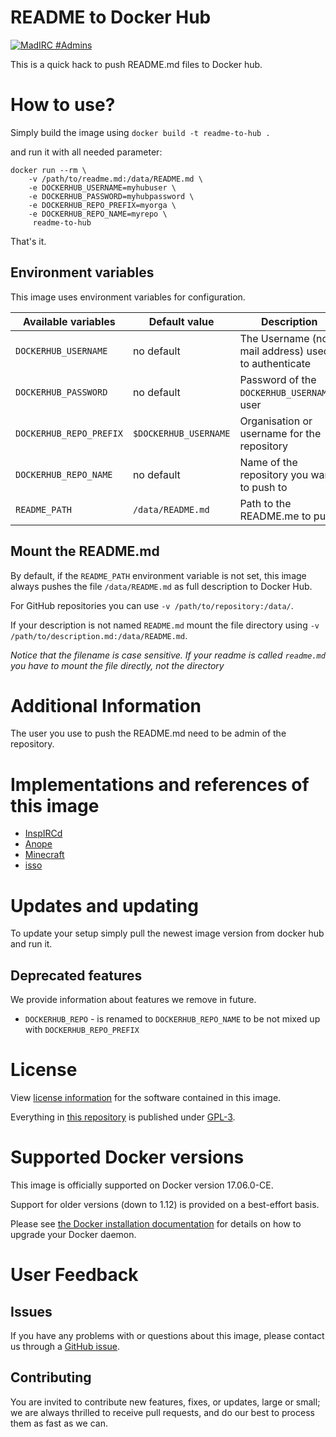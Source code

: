 README to Docker Hub
===

[![MadIRC #Admins](https://img.shields.io/badge/MadIRC-%23Admins-green.svg)](https://webclient.madirc.net/?join=%23Admins)

This is a quick hack to push README.md files to Docker hub.


# How to use?

Simply build the image using `docker build -t readme-to-hub .`

and run it with all needed parameter:

```console
docker run --rm \
    -v /path/to/readme.md:/data/README.md \
    -e DOCKERHUB_USERNAME=myhubuser \
    -e DOCKERHUB_PASSWORD=myhubpassword \
    -e DOCKERHUB_REPO_PREFIX=myorga \
    -e DOCKERHUB_REPO_NAME=myrepo \
     readme-to-hub
```

That's it.


## Environment variables

This image uses environment variables for configuration.

|Available variables     |Default value        |Description                                         |
|------------------------|---------------------|----------------------------------------------------|
|`DOCKERHUB_USERNAME`    |no default           |The Username (not mail address) used to authenticate|
|`DOCKERHUB_PASSWORD`    |no default           |Password of the `DOCKERHUB_USERNAME`-user           |
|`DOCKERHUB_REPO_PREFIX` |`$DOCKERHUB_USERNAME`|Organisation or username for the repository         |
|`DOCKERHUB_REPO_NAME`   |no default           |Name of the repository you want to push to          |
|`README_PATH`           |`/data/README.md`    |Path to the README.me to push                       |


## Mount the README.md

By default, if the `README_PATH` environment variable is not set, this image always pushes the file
`/data/README.md` as full description to Docker Hub.

For GitHub repositories you can use `-v /path/to/repository:/data/`.

If your description is not named `README.md` mount the file directory using `-v /path/to/description.md:/data/README.md`.

*Notice that the filename is case sensitive. If your readme is called `readme.md` you have to mount the file directly, not the directory*


# Additional Information

The user you use to push the README.md need to be admin of the repository.


# Implementations and references of this image

* [InspIRCd](https://github.com/Adam-/inspircd-docker/blob/master/.travis.yml)
* [Anope](https://github.com/Adam-/anope-docker/blob/master/.travis.yml)
* [Minecraft](https://github.com/SISheogorath/minecraft-docker/blob/master/.travis.yml)
* [isso](https://github.com/SISheogorath/isso-docker/blob/master/.travis.yml)


# Updates and updating

To update your setup simply pull the newest image version from docker hub and run it.


## Deprecated features

We provide information about features we remove in future.

* `DOCKERHUB_REPO` - is renamed to `DOCKERHUB_REPO_NAME` to be not mixed up with `DOCKERHUB_REPO_PREFIX`


# License

View [license information](https://www.npmjs.com/package/docker-hub-api) for the software contained in this image.

Everything in [this repository](https://github.com/SISheogorath/readme-to-dockerhub) is published under [GPL-3](https://spdx.org/licenses/GPL-3.0).


# Supported Docker versions

This image is officially supported on Docker version 17.06.0-CE.

Support for older versions (down to 1.12) is provided on a best-effort basis.

Please see [the Docker installation documentation](https://docs.docker.com/installation/) for details on how to upgrade your Docker daemon.


# User Feedback

## Issues

If you have any problems with or questions about this image, please contact us through a [GitHub issue](https://github.com/SISheogorath/readme-to-dockerhub/issues).


## Contributing

You are invited to contribute new features, fixes, or updates, large or small; we are always thrilled to receive pull requests, and do our best to process them as fast as we can.
